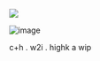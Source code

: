 <p align="center">

![](https://komarev.com/ghpvc/?username=swagmaster25&abbreviated=true&color=85A380)

![image](https://github.com/user-attachments/assets/400132f8-55d3-4d3a-a79b-08d67558d630)

c+h . w2i . highk a wip

</p>

